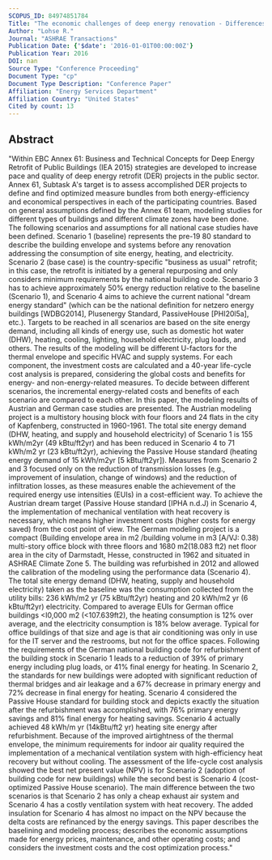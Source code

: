 ```yaml
---
SCOPUS_ID: 84974851784
Title: "The economic challenges of deep energy renovation - Differences, similarities, and possible solutions in central Europe: Austria and Germany"
Author: "Lohse R."
Journal: "ASHRAE Transactions"
Publication Date: {'$date': '2016-01-01T00:00:00Z'}
Publication Year: 2016
DOI: nan
Source Type: "Conference Proceeding"
Document Type: "cp"
Document Type Description: "Conference Paper"
Affiliation: "Energy Services Department"
Affiliation Country: "United States"
Cited by count: 13
---
```


## Abstract
"Within EBC Annex 61: Business and Technical Concepts for Deep Energy Retrofit of Public Buildings (IEA 2015) strategies are developed to increase pace and quality of deep energy retrofit (DER) projects in the public sector. Annex 61, Subtask A's target is to assess accomplished DER projects to define and find optimized measure bundles from both energy-efficiency and economical perspectives in each of the participating countries. Based on general assumptions defined by the Annex 61 team, modeling studies for different types of buildings and different climate zones have been done. The following scenarios and assumptions for all national case studies have been defined. Scenario 1 (baseline) represents the pre-19 80 standard to describe the building envelope and systems before any renovation addressing the consumption of site energy, heating, and electricity. Scenario 2 (base case) is the country-specific \"business as usual\" retrofit; in this case, the retrofit is initiated by a general repurposing and only considers minimum requirements by the national building code. Scenario 3 has to achieve approximately 50% energy reduction relative to the baseline (Scenario 1), and Scenario 4 aims to achieve the current national \"dream energy standard\" (which can be the national defìnition for netzero energy buildings [WDBG2014], Plusenergy Standard, PassiveHouse [PHI20l5a], etc.). Targets to be reached in all scenarios are based on the site energy demand, including all kinds of energy use, such as domestic hot water (DHW), heating, cooling, lighting, household electricity, plug loads, and others. The results of the modeling will be different U-factors for the thermal envelope and specific HVAC and supply systems. For each component, the investment costs are calculated and a 40-year life-cycle cost analysis is prepared, considering the global costs and benefits for energy- and non-energy-related measures. To decide between different scenarios, the incremental energy-related costs and benefits of each scenario are compared to each other. In this paper, the modeling results of Austrian and German case studies are presented. The Austrian modeling project is a multistory housing block with four floors and 24 flats in the city of Kapfenberg, constructed in 1960-1961. The total site energy demand (DHW, heating, and supply and household electricity) of Scenario 1 is 155 kWh/m2yr (49 kBtu/ft2yr) and has been reduced in Scenario 4 to 71 kWh/m2 yr (23 kBtu/ft2yr), achieving the Passive House standard (heating energy demand of 15 kWh/m2yr [5 kBtu/ft2yr]). Measures from Scenario 2 and 3 focused only on the reduction of transmission losses (e.g., improvement of insulation, change of windows) and the reduction of infiltration losses, as these measures enable the achievement of the required energy use intensities (EUIs) in a cost-efficient way. To achieve the Austrian dream target (Passive House standard [IPHA n.d.J) in Scenario 4, the implementation of mechanical ventilation with heat recovery is necessary, which means higher investment costs (higher costs for energy saved) from the cost point of view. The German modeling project is a compact (Building envelope area in m2 /building volume in m3 [A/VJ: 0.38) multi-story office block with three floors and 1680 m2(18.083 ft2) net floor area in the city of Darmstadt, Hesse, constructed in 1962 and situated in ASHRAE Climate Zone 5. The building was refurbished in 2012 and allowed the calibration of the modeling using the performance data (Scenario 4). The total site energy demand (DHW, heating, supply and household electricity) taken as the baseline was the consumption collected from the utility bills: 236 kWh/m2 yr (75 kBtu/ft2yr) heating and 20 kWh/m2 yr (6 kBtu/ft2yr) electricity. Compared to average EUIs for German office buildings <I0,000 m2 (<107.639ft2), the heating consumption is 12% over average, and the electricity consumption is 18% below average. Typical for office buildings of that size and age is that air conditioning was only in use for the IT server and the restrooms, but not for the office spaces. Following the requirements of the German national building code for refurbishment of the building stock in Scenario 1 leads to a reduction of 39% of primary energy including plug loads, or 41% final energy for heating. In Scenario 2, the standards for new buildings were adopted with significant reduction of thermal bridges and air leakage and a 67% decrease in primary energy and 72% decrease in final energy for heating. Scenario 4 considered the Passive House standard for building stock and depicts exactly the situation after the refurbishment was accomplished, with 76% primary energy savings and 81% final energy for heating savings. Scenario 4 actually achieved 48 kWh/m yr (14kBtu/ft2 yr) heating site energy after refurbishment. Because of the improved airtightness of the thermal envelope, the minimum requirements for indoor air quality required the implementation of a mechanical ventilation system with high-efficiency heat recovery but without cooling. The assessment of the life-cycle cost analysis showed the best net present value (NPV) is for Scenario 2 (adoption of building code for new buildings) while the second best is Scenario 4 (cost-optimized Passive House scenario). The main difference between the two scenarios is that Scenario 2 has only a cheap exhaust air system and Scenario 4 has a costly ventilation system with heat recovery. The added insulation for Scenario 4 has almost no impact on the NPV because the delta costs are refinanced by the energy savings. This paper describes the baselining and modeling process; describes the economic assumptions made for energy prices, maintenance, and other operating costs; and considers the investment costs and the cost optimization process."
